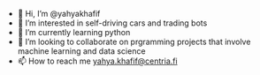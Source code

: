 - 👋 Hi, I’m @yahyakhafif
- 👀 I’m interested in self-driving cars and trading bots 
- 🌱 I’m currently learning python
- 💞️ I’m looking to collaborate on prgramming projects that involve machine learning and data science
- 📫 How to reach me yahya.khafif@centria.fi

<!---
yahyakhafif/yahyakhafif is a ✨ special ✨ repository because its `README.md` (this file) appears on your GitHub profile.
You can click the Preview link to take a look at your changes.
--->
